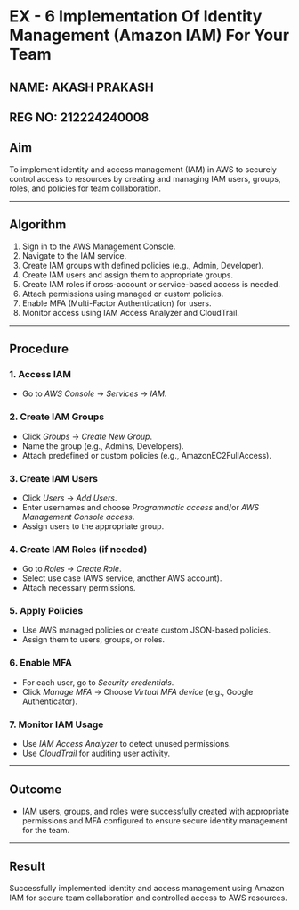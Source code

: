 # EX - 6 Implementation Of Identity Management (Amazon IAM) For Your Team

## NAME: AKASH PRAKASH
## REG NO: 212224240008

## Aim

To implement identity and access management (IAM) in AWS to securely control access to resources by creating and managing IAM users, groups, roles, and policies for team collaboration.

---

## Algorithm

1. Sign in to the AWS Management Console.
2. Navigate to the IAM service.
3. Create IAM groups with defined policies (e.g., Admin, Developer).
4. Create IAM users and assign them to appropriate groups.
5. Create IAM roles if cross-account or service-based access is needed.
6. Attach permissions using managed or custom policies.
7. Enable MFA (Multi-Factor Authentication) for users.
8. Monitor access using IAM Access Analyzer and CloudTrail.

---

## Procedure

### 1. Access IAM

- Go to *AWS Console* → *Services* → *IAM*.

### 2. Create IAM Groups

- Click *Groups* → *Create New Group*.
- Name the group (e.g., Admins, Developers).
- Attach predefined or custom policies (e.g., AmazonEC2FullAccess).

### 3. Create IAM Users

- Click *Users* → *Add Users*.
- Enter usernames and choose *Programmatic access* and/or *AWS Management Console access*.
- Assign users to the appropriate group.

### 4. Create IAM Roles (if needed)

- Go to *Roles* → *Create Role*.
- Select use case (AWS service, another AWS account).
- Attach necessary permissions.

### 5. Apply Policies

- Use AWS managed policies or create custom JSON-based policies.
- Assign them to users, groups, or roles.

### 6. Enable MFA

- For each user, go to *Security credentials*.
- Click *Manage MFA* → Choose *Virtual MFA device* (e.g., Google Authenticator).

### 7. Monitor IAM Usage

- Use *IAM Access Analyzer* to detect unused permissions.
- Use *CloudTrail* for auditing user activity.

---

## Outcome

- IAM users, groups, and roles were successfully created with appropriate permissions and MFA configured to ensure secure identity management for the team.

---

## Result

Successfully implemented identity and access management using Amazon IAM for secure team collaboration and controlled access to AWS resources.
